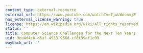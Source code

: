 ```yaml
---
content_type: external-resource
external_url: https://www.youtube.com/watch?v=7jwLWosmmjE
has_external_license_warning: true
license: https://en.wikipedia.org/wiki/All_rights_reserved
status: ''
title: Computer Science Challenges for the Next Ten Years
uid: 9ee4d4c0-d6af-4933-966d-cf0f39af1c99
wayback_url: ''
---
```

